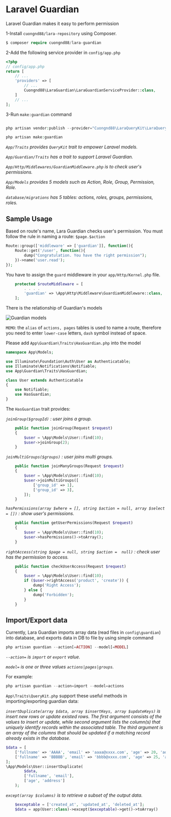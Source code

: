 # Laravel Guardian

Laravel Guardian makes it easy to perform permission

1-Install `cuongnd88/lara-repository` using Composer.

```php
$ composer require cuongnd88/lara-guardian
```

2-Add the following service provider in `config/app.php`

```php
<?php
// config/app.php
return [
    // ...
    'providers' => [
        // ...
        Cuongnd88\LaraGuardian\LaraGuardianServiceProvider::class,
    ]
    // ...
];
```

3-Run `make:guardian` command

```php

php artisan vendor:publish --provider="Cuongnd88\LaraQueryKit\LaraQueryKitServiceProvider"

php artisan make:guardian

```

_`App/Traits` provides `QueryKit` trait to empower Laravel models._

_`App/Guardian/Traits` has a trait to support Laravel Guardian._

_`App/Http/Middlewares/GuardianMiddleware.php` is to check user's permissions._

_`App/Models` provides 5 models such as Action, Role, Group, Permission, Role._

_`database/migrations` has 5 tables: actions, roles, groups, permissions, roles._


## Sample Usage


Based on route's name, Lara Guardian checks user's permission. You must follow the rule in naming a route: `$page.$action`

```php
Route::group(['middleware' => ['guardian']], function(){
    Route::get('/user', function(){
        dump("Congratulation. You have the right permission");
    })->name('user.read');
});
```

You have to assign the `guard` middleware in your `app/Http/Kernel.php` file.

```php
    protected $routeMiddleware = [
    	. . . .
        'guardian' => \App\Http\Middleware\GuardianMiddleware::class,
    ];

```

There is the relationship of Guardian's models

![Guardian models](ERD-Laravel-Guardian.png.png)

`MEMO`: the `alias` of `actions, pages` tables is used to name a route, therefore you need to enter `lower-case` letters, `dash` symbol instead of space.


Please add `App\Guardian\Traits\HasGuardian.php` into the model

```php
namespace App\Models;

use Illuminate\Foundation\Auth\User as Authenticatable;
use Illuminate\Notifications\Notifiable;
use App\Guardian\Traits\HasGuardian;

class User extends Authenticatable
{
    use Notifiable;
    use HasGuardian;
}
```


The `HasGuardian` trait provides:

_`joinGroup($groupId)` : user joins a group._

```php
    public function joinGroup(Request $request)
    {
        $user = \App\Models\User::find(10);
        $user->joinGroup(2);
    }
```

_`joinMultiGroups($groups)` : user joins multi groups._

```php
    public function joinManyGroups(Request $request)
    {
        $user = \App\Models\User::find(10);
        $user->joinMultiGroups([
            ['group_id' => 1],
            ['group_id' => 3],
        ]);
    }
```

_`hasPermissions(array $where = [], string $action = null, array $select = [])` : show user's permissions._

```php
    public function getUserPermissions(Request $request)
    {
        $user = \App\Models\User::find(10);
        $user->hasPermissions()->toArray();
    }
```

_`rightAccess(string $page = null, string $action =  null)` : check user has the permission to access._

```php
    public function checkUserAccess(Request $request)
    {
        $user = \App\Models\User::find(10);
        if ($user->rightAccess('product', 'create')) {
        	dump('Right Access');
        } else {
        	dump('Forbidden');
        }
    }
```


## Import/Export data

Currently, Lara Guardian imports array data (read files in `config\guardian`) into database, and exports data in DB to file by using simple command

```php
php artisan guardian --action[=ACTION] --model[=MODEL]
```

_`--action=` is `import` or `export` value._

_`model=` is one or three values `actions|pages|groups`._

For example:

```php
php artisan guardian --action=import --model=actions
```

`App\Traits\QueryKit.php` support these useful methods in importing/exporting guardian data:

_`insertDuplicate(array $data, array $insertKeys, array $updateKeys)` is insert new rows or update existed rows. The first argument consists of the values to insert or update, while second argument lists the column(s) that uniquely identify records within the associated table. The third argument is an array of the columns that should be updated if a matching record already exists in the database._

```php
$data = [
    ['fullname' => 'AAAA', 'email' => 'aaaa@xxxx.com', 'age' => 20, 'address' => 'WWW'],
    ['fullname' => 'BBBBB', 'email' => 'bbbb@xxxx.com', 'age' => 25, 'address' => 'QQQQ'],
];
\App\Models\User::insertDuplicate(
        $data,
        ['fullname', 'email'],
        ['age', 'address']
    );
```

_`except(array $columns)` is to retrieve a subset of the output data._

```php
	$exceptable = ['created_at', 'updated_at', 'deleted_at'];
	$data = app(User::class)->except($exceptable)->get()->toArray()
```
